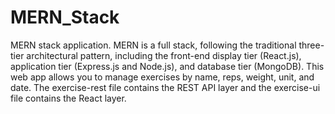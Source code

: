 # MERN_Stack
MERN stack application. MERN is a full stack, following the traditional three-tier architectural pattern, including the front-end display tier (React.js), application tier (Express.js and Node.js), and database tier (MongoDB). This web app allows you to manage exercises by name, reps, weight, unit, and date. The exercise-rest file contains the REST API layer and the exercise-ui file contains the React layer.
